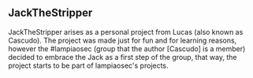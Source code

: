 JackTheStripper
---------------

JackTheStripper arises as a personal project from Lucas (also known as Cascudo). 
The project was made just for fun and for learning reasons, however the #lampiaosec
(group that the author [Cascudo] is a member) decided to embrace the Jack as a first 
step of the group, that way, the project starts to be part of lampiaosec's projects. 
